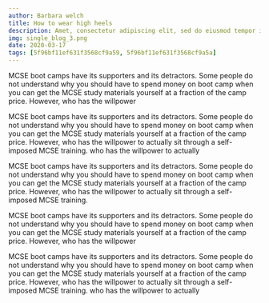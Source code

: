 ```yaml
---
author: Barbara welch
title: How to wear high heels
description: Amet, consectetur adipiscing elit, sed do eiusmod tempor incididunt ut labore et dolore magnua Quis ipsum suspendisse ultrices gra.
img: single_blog_3.png
date: 2020-03-17
tags: [5f96bf11ef631f3568cf9a59, 5f96bf11ef631f3568cf9a5a]
---
```


MCSE boot camps have its supporters and its detractors. Some
people do not understand why you should have to spend money on
boot camp when you can get the MCSE study materials yourself
at a fraction of the camp price. However, who has the
willpower

MCSE boot camps have its supporters and its detractors. Some
people do not understand why you should have to spend money on
boot camp when you can get the MCSE study materials yourself
at a fraction of the camp price. However, who has the
willpower to actually sit through a self-imposed MCSE
training. who has the willpower to actually

<div class="quote-wrapper">
  <div class="quotes">
    MCSE boot camps have its supporters and its detractors. Some
    people do not understand why you should have to spend money
    on boot camp when you can get the MCSE study materials
    yourself at a fraction of the camp price. However, who has
    the willpower to actually sit through a self-imposed MCSE
    training.
  </div>
</div>

MCSE boot camps have its supporters and its detractors. Some
people do not understand why you should have to spend money on
boot camp when you can get the MCSE study materials yourself
at a fraction of the camp price. However, who has the
willpower

MCSE boot camps have its supporters and its detractors. Some
people do not understand why you should have to spend money on
boot camp when you can get the MCSE study materials yourself
at a fraction of the camp price. However, who has the
willpower to actually sit through a self-imposed MCSE
training. who has the willpower to actually
